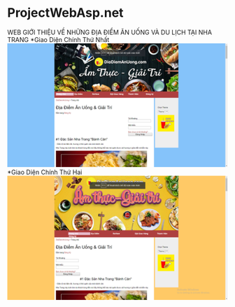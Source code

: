 # ProjectWebAsp.net
WEB GIỚI THIỆU VỀ NHỮNG ĐỊA ĐIỂM ĂN UỐNG VÀ DU LỊCH TẠI NHA TRANG
*Giao Diện Chính Thứ Nhất
![IMG](theme1.png)
*Giao Diện Chính Thứ Hai
![IMG](theme2.png)

